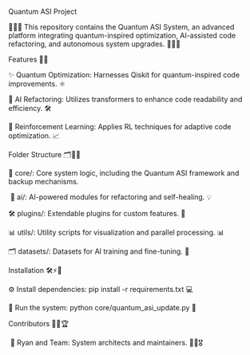 ﻿Quantum ASI Project

🎉✨🌟 This repository contains the Quantum ASI System, an advanced platform integrating quantum-inspired optimization, AI-assisted code refactoring, and autonomous system upgrades. 🎯🚀💡

Features 🎨🌌

✨ Quantum Optimization: Harnesses Qiskit for quantum-inspired code improvements. ⚛️

🚀 AI Refactoring: Utilizes transformers to enhance code readability and efficiency. 🛠️

🔄 Reinforcement Learning: Applies RL techniques for adaptive code optimization. 📈

Folder Structure 🗂️📁✨

📂 core/: Core system logic, including the Quantum ASI framework and backup mechanisms. 

 🎉 ai/: AI-powered modules for refactoring and self-healing. 💡

🛠️ plugins/: Extendable plugins for custom features. 🔌

📊 utils/: Utility scripts for visualization and parallel processing. 📊

🗂️ datasets/: Datasets for AI training and fine-tuning. 📂

Installation 🛠️⚡🔧

⚙️ Install dependencies: pip install -r requirements.txt 💻

🚀 Run the system: python core/quantum_asi_update.py 🚀

Contributors 👥🌟🏆

 🚀 Ryan and Team: System architects and maintainers. 🌟✨🎖️
